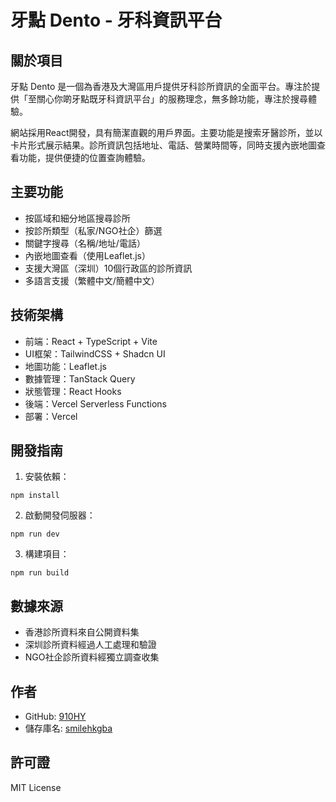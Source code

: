 # 牙點 Dento - 牙科資訊平台

## 關於項目
牙點 Dento 是一個為香港及大灣區用戶提供牙科診所資訊的全面平台。專注於提供「至關心你啲牙點既牙科資訊平台」的服務理念，無多餘功能，專注於搜尋體驗。

網站採用React開發，具有簡潔直觀的用戶界面。主要功能是搜索牙醫診所，並以卡片形式展示結果。診所資訊包括地址、電話、營業時間等，同時支援內嵌地圖查看功能，提供便捷的位置查詢體驗。

## 主要功能
- 按區域和細分地區搜尋診所
- 按診所類型（私家/NGO社企）篩選
- 關鍵字搜尋（名稱/地址/電話）
- 內嵌地圖查看（使用Leaflet.js）
- 支援大灣區（深圳）10個行政區的診所資訊
- 多語言支援（繁體中文/簡體中文）

## 技術架構
- 前端：React + TypeScript + Vite
- UI框架：TailwindCSS + Shadcn UI
- 地圖功能：Leaflet.js
- 數據管理：TanStack Query
- 狀態管理：React Hooks
- 後端：Vercel Serverless Functions
- 部署：Vercel

## 開發指南
1. 安裝依賴：
```
npm install
```

2. 啟動開發伺服器：
```
npm run dev
```

3. 構建項目：
```
npm run build
```

## 數據來源
- 香港診所資料來自公開資料集
- 深圳診所資料經過人工處理和驗證
- NGO社企診所資料經獨立調查收集

## 作者
- GitHub: [910HY](https://github.com/910HY)
- 儲存庫名: [smilehkgba](https://github.com/910HY/smilehkgba)

## 許可證
MIT License